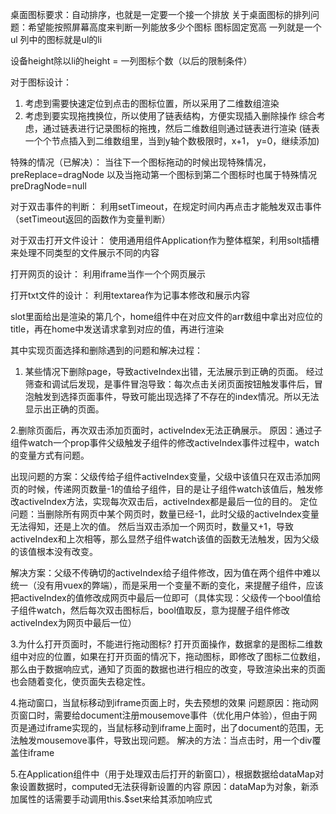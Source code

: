 桌面图标要求：自动排序，也就是一定要一个接一个排放
关于桌面图标的排列问题：希望能按照屏幕高度来判断一列能放多少个图标
图标固定宽高
一列就是一个ul  列中的图标就是ul的li

设备height除以li的height = 一列图标个数（以后的限制条件）


对于图标设计：
1. 考虑到需要快速定位到点击的图标位置，所以采用了二维数组渲染
2. 考虑到要实现拖拽换位，所以使用了链表结构，方便实现插入删除操作
综合考虑，通过链表进行记录图标的拖拽，然后二维数组则通过链表进行渲染
(链表一个个节点插入到二维数组里，当到y轴个数极限时，x+1， y=0，继续添加)

特殊的情况（已解决）：
当往下一个图标拖动的时候出现特殊情况，preReplace=dragNode
以及当拖动第一个图标到第二个图标时也属于特殊情况 preDragNode=null

对于双击事件的判断：
利用setTimeout，在规定时间内再点击才能触发双击事件（setTimeout返回的函数作为变量判断）

对于双击打开文件设计：
使用通用组件Application作为整体框架，利用solt插槽来处理不同类型的文件展示不同的内容


打开网页的设计：
利用iframe当作一个个网页展示

打开txt文件的设计：
利用textarea作为记事本修改和展示内容


slot里面给出是渲染的第几个，home组件中在对应文件的arr数组中拿出对应位的title，再在home中发送请求拿到对应的值，再进行渲染


其中实现页面选择和删除遇到的问题和解决过程：
1. 某些情况下删除page，导致activeIndex出错，无法展示到正确的页面。
经过筛查和调试后发现，是事件冒泡导致：每次点击关闭页面按钮触发事件后，冒泡触发到选择页面事件，导致可能出现选择了不存在的index情况。所以无法显示出正确的页面。
  
2.删除页面后，再次双击添加页面时，activeIndex无法正确展示。
原因：通过子组件watch一个prop事件父级触发子组件的修改activeIndex事件过程中，watch的变量方式有问题。

出现问题的方案：父级传给子组件activeIndex变量，父级中该值只在双击添加网页的时候，传递网页数量-1的值给子组件，目的是让子组件watch该值后，触发修改activeIndex方法，实现每次双击后，activeIndex都是最后一位的目的。
定位问题：当删除所有网页中某个网页时，数量已经-1，此时父级的activeIndex变量无法得知，还是上次的值。
然后当双击添加一个网页时，数量又+1，导致activeIndex和上次相等，那么显然子组件watch该值的函数无法触发，因为父级的该值根本没有改变。

解决方案：父级不传确切的activeIndex给子组件修改，因为值在两个组件中难以统一（没有用vuex的弊端），而是采用一个变量不断的变化，来提醒子组件，应该把activeIndex的值修改成网页中最后一位即可（具体实现：父级传一个bool值给子组件watch，然后每次双击图标后，bool值取反，意为提醒子组件修改activeIndex为网页中最后一位）


3.为什么打开页面时，不能进行拖动图标?
打开页面操作，数据拿的是图标二维数组中对应的位置，如果在打开页面的情况下，拖动图标，即修改了图标二位数组，那么由于数据响应式，通知了页面的数据也进行相应的改变，导致渲染出来的页面也会随着变化，使页面失去稳定性。


4.拖动窗口，当鼠标移动到iframe页面上时，失去预想的效果
问题原因：拖动网页窗口时，需要给document注册mousemove事件（优化用户体验），但由于网页是通过iframe实现的，当鼠标移动到iframe上面时，出了document的范围，无法触发mousemove事件，导致出现问题。
解决的方法：当点击时，用一个div覆盖住iframe

5.在Application组件中（用于处理双击后打开的新窗口），根据数据给dataMap对象设置数据时，computed无法获得新设置的内容
原因：dataMap为对象，新添加属性的话需要手动调用this.$set来给其添加响应式


